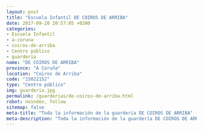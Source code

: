 ```yaml
---
layout: post
title: "Escuela Infantil DE COIROS DE ARRIBA"
date: 2017-09-20 20:57:05 +0200
categories:
- Escuela Infantil
- a-coruna
- coiros-de-arriba
- Centro público
- guarderia
name: "DE COIROS DE ARRIBA"
province: "A Coruña"
location: "Coiros de Arriba"
code: "15022152"
type: "Centro público"
img: guarderia.jpg
permalink: /guarderias/de-coiros-de-arriba.html
robot: noindex, follow
sitemap: false
meta-title: "Toda la información de la guardería DE COIROS DE ARRIBA"
meta-description: "Toda la información de la guardería DE COIROS DE ARRIBA"
---
```

